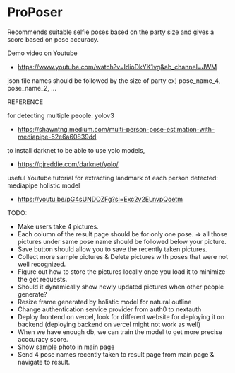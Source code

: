 # ProPoser

Recommends suitable selfie poses based on the party size and gives a score based on pose accuracy.

Demo video on Youtube
-   https://www.youtube.com/watch?v=IdioDkYK1vg&ab_channel=JWM

json file names should be followed by the size of party
ex) pose_name_4, pose_name_2, ...

REFERENCE

for detecting multiple people: yolov3
-   https://shawntng.medium.com/multi-person-pose-estimation-with-mediapipe-52e6a60839dd

to install darknet to be able to use yolo models,
-   https://pjreddie.com/darknet/yolo/

useful Youtube tutorial for extracting landmark of each person detected: mediapipe holistic model
-   https://youtu.be/pG4sUNDOZFg?si=Exc2v2ELnvpQoetm

TODO:

-   Make users take 4 pictures.
-   Each column of the result page should be for only one pose. => all those pictures under same pose name should be followed below your picture.
-   Save button should allow you to save the recently taken pictures.
-   Collect more sample pictures & Delete pictures with poses that were not well recognized.
-   Figure out how to store the pictures locally once you load it to minimize the get requests.
-   Should it dynamically show newly updated pictures when other people generate?
-   Resize frame generated by holistic model for natural outline
-   Change authentication service provider from auth0 to nextauth
-   Deploy frontend on vercel, look for different website for deploying it on backend (deploying backend on vercel might not work as well)
-   When we have enough db, we can train the model to get more precise acccuracy score.
-   Show sample photo in main page
-   Send 4 pose names recently taken to result page from main page & navigate to result.

